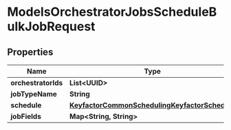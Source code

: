 

# ModelsOrchestratorJobsScheduleBulkJobRequest


## Properties

| Name | Type | Description | Notes |
|------------ | ------------- | ------------- | -------------|
|**orchestratorIds** | **List&lt;UUID&gt;** |  |  |
|**jobTypeName** | **String** |  |  |
|**schedule** | [**KeyfactorCommonSchedulingKeyfactorSchedule**](KeyfactorCommonSchedulingKeyfactorSchedule.md) |  |  [optional] |
|**jobFields** | **Map&lt;String, String&gt;** |  |  [optional] |



